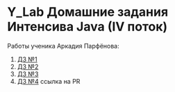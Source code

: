 
# Y_Lab Домашние задания Интенсива Java (IV поток)

Работы ученика Аркадия Парфёнова:

1. [ДЗ №1](https://github.com/Arcady555/YLabCarShopService/tree/master/homework_1)
2. [ДЗ №2](https://github.com/Arcady555/YLabCarShopService/tree/master/homework_2)
3. [ДЗ №3](https://github.com/Arcady555/YLabCarShopService/tree/master/homework_3)
4. [ДЗ №4](https://github.com/Arcady555/YLabCarShopService/pull/4) ссылка на PR

